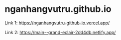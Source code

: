 # nganhangvutru.github.io
Link 1: https://nganhangvutru-github-io.vercel.app/

Link 2: https://main--grand-eclair-2dd4db.netlify.app/

